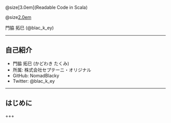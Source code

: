 @size[3.0em](Readable Code in Scala)

@size[2.0em](Scala関西Summit2018)

門脇 拓巳 (@blac_k_ey)

---

## 自己紹介

+ 門脇 拓巳 (かどわき たくみ)
+ 所属: 株式会社セプテーニ・オリジナル
+ GitHub: NomadBlacky
+ Twitter: @blac_k_ey

---

## はじめに

+++

